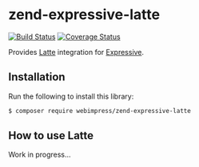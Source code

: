 # zend-expressive-latte

[![Build Status](https://secure.travis-ci.org/webimpress/zend-expressive-latte.svg?branch=master)](https://secure.travis-ci.org/webimpress/zend-expressive-latte)
[![Coverage Status](https://coveralls.io/repos/github/webimpress/zend-expressive-latte/badge.svg?branch=master)](https://coveralls.io/github/webimpress/zend-expressive-latte?branch=master)

Provides [Latte](https://latte.nette.org/) integration for [Expressive](https://docs.zendframework.com//zend-expressive/). 

## Installation

Run the following to install this library:

```bash
$ composer require webimpress/zend-expressive-latte
```

## How to use Latte

Work in progress...
